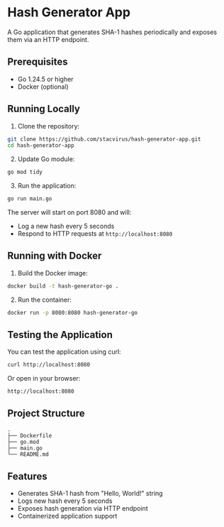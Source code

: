 # Hash Generator App

A Go application that generates SHA-1 hashes periodically and exposes them via an HTTP endpoint.

## Prerequisites

- Go 1.24.5 or higher
- Docker (optional)

## Running Locally

1. Clone the repository:
```bash
git clone https://github.com/stacvirus/hash-generator-app.git
cd hash-generator-app
```

2. Update Go module:
```bash
go mod tidy
```

3. Run the application:
```bash
go run main.go
```

The server will start on port 8080 and will:
- Log a new hash every 5 seconds
- Respond to HTTP requests at `http://localhost:8080`

## Running with Docker

1. Build the Docker image:
```bash
docker build -t hash-generator-go .
```

2. Run the container:
```bash
docker run -p 8080:8080 hash-generator-go
```

## Testing the Application

You can test the application using curl:
```bash
curl http://localhost:8080
```

Or open in your browser:
```
http://localhost:8080
```

## Project Structure

```
.
├── Dockerfile
├── go.mod
├── main.go
└── README.md
```

## Features

- Generates SHA-1 hash from "Hello, World!" string
- Logs new hash every 5 seconds
- Exposes hash generation via HTTP endpoint
- Containerized application support